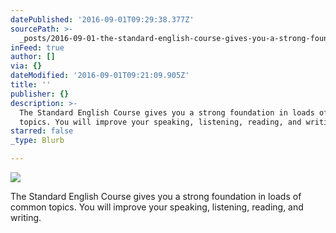 ```yaml
---
datePublished: '2016-09-01T09:29:38.377Z'
sourcePath: >-
  _posts/2016-09-01-the-standard-english-course-gives-you-a-strong-foundation-in.md
inFeed: true
author: []
via: {}
dateModified: '2016-09-01T09:21:09.905Z'
title: ''
publisher: {}
description: >-
  The Standard English Course gives you a strong foundation in loads of common
  topics. You will improve your speaking, listening, reading, and writing.
starred: false
_type: Blurb

---
```

![](https://the-grid-user-content.s3-us-west-2.amazonaws.com/1d1d9e0b-2909-4ffb-88ab-e229601b37bd.png)

The Standard English Course gives you a strong foundation in loads of common topics. You will improve your speaking, listening, reading, and writing.